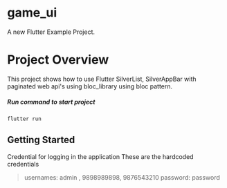 # game_ui

A new Flutter Example Project.

# Project Overview

This project shows how to use Flutter SilverList, SilverAppBar with paginated web api's using bloc_library using bloc pattern.

##### Run command to start project
```flutter run```

## Getting Started

Credential for logging in the application
These are the hardcoded credentials
 >usernames: admin , 9898989898, 9876543210
 >password: password

